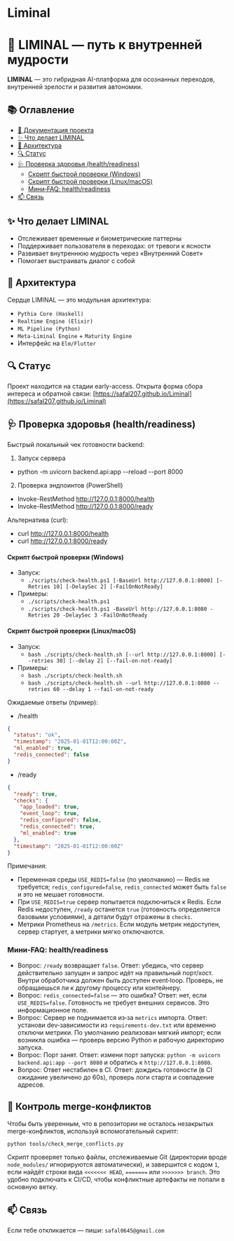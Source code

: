# Liminal
# 🌌 LIMINAL — путь к внутренней мудрости

**LIMINAL** — это гибридная AI-платформа для осознанных переходов, внутренней зрелости и развития автономии.

## 📚 Оглавление
- [📘 Документация проекта](docs/README.md)
- [✨ Что делает LIMINAL](#-что-делает-liminal)
- [🧠 Архитектура](#-архитектура)
- [🔍 Статус](#-статус)
- [🩺 Проверка здоровья (health/readiness)](#-проверка-здоровья-healthreadiness)
  - [Скрипт быстрой проверки (Windows)](#скрипт-быстрой-проверки-windows)
  - [Скрипт быстрой проверки (Linux/macOS)](#скрипт-быстрой-проверки-linuxmacos)
  - [Мини‑FAQ: health/readiness](#мини‑faq-healthreadiness)
- [📫 Связь](#-связь)

## ✨ Что делает LIMINAL

- Отслеживает временные и биометрические паттерны
- Поддерживает пользователя в переходах: от тревоги к ясности
- Развивает внутреннюю мудрость через «Внутренний Совет»
- Помогает выстраивать диалог с собой

## 🧠 Архитектура

Сердце LIMINAL — это модульная архитектура:
- `Pythia Core (Haskell)`
- `Realtime Engine (Elixir)`
- `ML Pipeline (Python)`
- `Meta-Liminal Engine` + `Maturity Engine`
- Интерфейс на `Elm/Flutter`

## 🔍 Статус

Проект находится на стадии early-access.
Открыта форма сбора интереса и обратной связи: [https://safal207.github.io/Liminal](https://safal207.github.io/Liminal)

## 🩺 Проверка здоровья (health/readiness)

Быстрый локальный чек готовности backend:

1) Запуск сервера
- python -m uvicorn backend.api:app --reload --port 8000

2) Проверка эндпоинтов (PowerShell)
- Invoke-RestMethod http://127.0.0.1:8000/health
- Invoke-RestMethod http://127.0.0.1:8000/ready

Альтернатива (curl):
- curl http://127.0.0.1:8000/health
- curl http://127.0.0.1:8000/ready

#### Скрипт быстрой проверки (Windows)

- Запуск:
  - `./scripts/check-health.ps1 [-BaseUrl http://127.0.0.1:8000] [-Retries 10] [-DelaySec 2] [-FailOnNotReady]`
- Примеры:
  - `./scripts/check-health.ps1`
  - `./scripts/check-health.ps1 -BaseUrl http://127.0.0.1:8080 -Retries 20 -DelaySec 3 -FailOnNotReady`

#### Скрипт быстрой проверки (Linux/macOS)

- Запуск:
  - `bash ./scripts/check-health.sh [--url http://127.0.0.1:8000] [--retries 30] [--delay 2] [--fail-on-not-ready]`
- Примеры:
  - `bash ./scripts/check-health.sh`
  - `bash ./scripts/check-health.sh --url http://127.0.0.1:8080 --retries 60 --delay 1 --fail-on-not-ready`

Ожидаемые ответы (пример):

- /health

```json
{
  "status": "ok",
  "timestamp": "2025-01-01T12:00:00Z",
  "ml_enabled": true,
  "redis_connected": false
}
```

- /ready

```json
{
  "ready": true,
  "checks": {
    "app_loaded": true,
    "event_loop": true,
    "redis_configured": false,
    "redis_connected": true,
    "ml_enabled": true
  },
  "timestamp": "2025-01-01T12:00:00Z"
}
```

Примечания:
- Переменная среды `USE_REDIS=false` (по умолчанию) — Redis не требуется; `redis_configured=false`, `redis_connected` может быть `false` и это не мешает готовности.
- При `USE_REDIS=true` сервер попытается подключиться к Redis. Если Redis недоступен, `/ready` останется `true` (готовность определяется базовыми условиями), а детали будут отражены в `checks`.
- Метрики Prometheus на `/metrics`. Если модуль метрик недоступен, сервер стартует, а метрики мягко отключаются.

### Мини‑FAQ: health/readiness

- Вопрос: `/ready` возвращает `false`.
  Ответ: убедись, что сервер действительно запущен и запрос идёт на правильный порт/хост. Внутри обработчика должен быть доступен event‑loop. Проверь, не обращаешься ли к другому процессу или контейнеру.
- Вопрос: `redis_connected=false` — это ошибка?
  Ответ: нет, если `USE_REDIS=false`. Готовность не требует внешних сервисов. Это информационное поле.
- Вопрос: Сервер не поднимается из‑за `metrics` импорта.
  Ответ: установи dev‑зависимости из `requirements-dev.txt` или временно отключи метрики. По умолчанию реализован мягкий импорт; если возникла ошибка — проверь версию Python и рабочую директорию запуска.
- Вопрос: Порт занят.
  Ответ: измени порт запуска: `python -m uvicorn backend.api:app --port 8080` и обратись к `http://127.0.0.1:8080`.
- Вопрос: Ответ нестабилен в CI.
Ответ: дождись готовности (в CI ожидание увеличено до 60s), проверь логи старта и совпадение адресов.

## 🧹 Контроль merge-конфликтов

Чтобы быть уверенным, что в репозитории не осталось незакрытых merge-конфликтов,
используй вспомогательный скрипт:

```bash
python tools/check_merge_conflicts.py
```

Скрипт проверяет только файлы, отслеживаемые Git (директории вроде
`node_modules/` игнорируются автоматически), и завершится с кодом `1`, если
найдёт строки вида `<<<<<<< HEAD`, `=======` или `>>>>>>> branch`. Это удобно
подключать к CI/CD, чтобы конфликтные артефакты не попали в основную ветку.

## 📫 Связь

Если тебе откликается — пиши: `safal0645@gmail.com`
